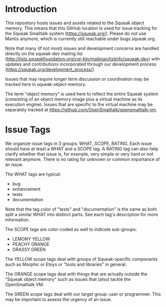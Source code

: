# Introduction

This repository hosts issues and assets related to the Squeak object memory. This means that this GitHub location is used for issue tracking for the Squeak Smalltalk system (https://squeak.org/). Please do not use Mantis anymore, which is currently still reachable under bugs.squeak.org.

Note that many (if not most) issues and development concerns are handled directly on the squeak-dev mailing list (http://lists.squeakfoundation.org/cgi-bin/mailman/listinfo/squeak-dev) with updates and contributions incorporated through our development process (https://squeak.org/development_process/).

Issues that may require longer term discussion or coordination may be tracked here in squeak-object-memory.

The term "object memory" is used here to reflect the entire Squeak system (consisting of an object memory image plus a virtual machine as its execution engine). Issues that are specific to the virtual machine may be separately tracked at https://github.com/OpenSmalltalk/opensmalltalk-vm.

# Issue Tags

We organize issue tags in 3 groups: WHAT, SCOPE, RATING. Each issue should have at least a WHAT and a SCOPE tag. A RATING tag can also help clarify whether that issue is, for example, very simple or very hard or not relevant anymore. There is no rating for unknown or common importance of an issue.

The WHAT tags are typical:
 - bug
 - enhancement
 - tests
 - documentation

Note that the tag color of "tests" and "documentation" is the same as both split a similar WHAT into distinct parts. See each tag's description for more information.

The SCOPE tags are color-coded as well to indicate sub-groups:
 - LEMONY YELLOW
 - PEACHY ORANGE
 - GRASSY GREEN

The YELLOW scope tags deal with groups of Squeak-specific components auch as Morphic or Etoys or "tools and libraries" in general.

The ORANGE scope tags deal with things that are actually outside the "Squeak object memory" such as issues that (also) tackle the OpenSmalltalk VM.

The GREEN scope tags deal with our target group: user or programmer. This may be important to assess the urgency of an issue.
